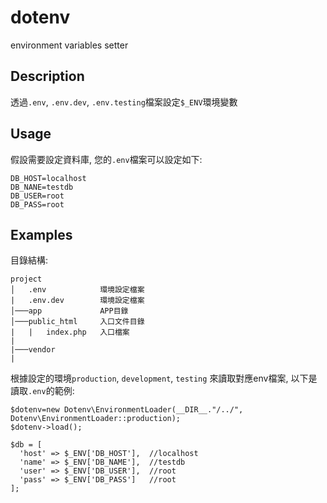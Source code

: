 # dotenv

environment variables setter

## Description 

透過`.env`, `.env.dev`, `.env.testing`檔案設定`$_ENV`環境變數

## Usage

假設需要設定資料庫, 您的`.env`檔案可以設定如下: 

    DB_HOST=localhost
    DB_NANE=testdb
    DB_USER=root
    DB_PASS=root
    
## Examples

目錄結構:

```
project
│   .env            環境設定檔案
|   .env.dev        環境設定檔案
│───app             APP目錄
│───public_html     入口文件目錄
|   |   index.php   入口檔案
|   
|───vendor
|
```
 
根據設定的環境`production`, `development`, `testing` 來讀取對應env檔案, 以下是讀取`.env`的範例:

    $dotenv=new Dotenv\EnvironmentLoader(__DIR__."/../", Dotenv\EnvironmentLoader::production);
    $dotenv->load();
    
    $db = [
      'host' => $_ENV['DB_HOST'],  //localhost
      'name' => $_ENV['DB_NAME'],  //testdb
      'user' => $_ENV['DB_USER'],  //root
      'pass' => $_ENV['DB_PASS']   //root
    ];
 
